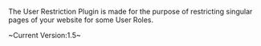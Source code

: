 The User Restriction Plugin is made for the purpose of restricting
singular pages of your website for some User Roles.

~Current Version:1.5~